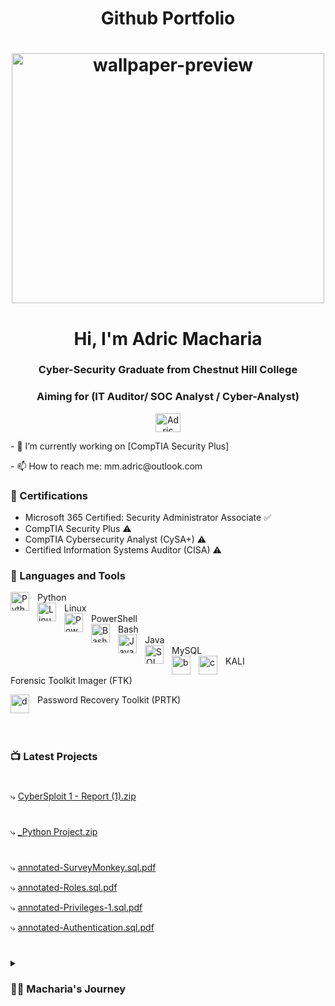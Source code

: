 <h1 align="center">Github Portfolio</h1>
<h1 align="center"><img src="https://user-images.githubusercontent.com/128648409/230751521-cb35e8bc-583e-4ec7-a1b6-1466e94c6705.jpg" height="400" width="500" alt="wallpaper-preview"></h1>
<h1 align="center">Hi, I'm Adric Macharia</h1>
<h3 align="center">Cyber-Security Graduate from Chestnut Hill College</h3>
<h3 align="center">Aiming for (IT Auditor/ SOC Analyst / Cyber-Analyst)</h3>

<p align="center">
  <a href="https://www.linkedin.com/in/adric-macharia-5b7a48165/" target="_blank">
    <img align="center" src="https://raw.githubusercontent.com/rahuldkjain/github-profile-readme-generator/master/src/images/icons/Social/linked-in-alt.svg" alt="Adric Macharia's LinkedIn Profile" height="30" width="40" />
  </a>
</p>

<p align="left"> 
- 🔭 I’m currently working on [CompTIA Security Plus]</p>
<p align="left"> 
<p align="left"> 
- 📫 How to reach me: mm.adric@outlook.com</p>

### 📜 Certifications
<!-- BEGIN Certifications -->
- Microsoft 365 Certified: Security Administrator Associate ✅
- CompTIA Security Plus ⚠️
- CompTIA Cybersecurity Analyst (CySA+) ⚠️
- Certified Information Systems Auditor (CISA) ⚠️
<!-- END Certifications -->

### 🧰 Languages and Tools
<!-- BEGIN Languages and Tools -->
<img align="left" alt="Python" width="30px" style="padding-right:10px;" src="https://cdn.jsdelivr.net/gh/devicons/devicon/icons/python/python-plain.svg" />
Python
<br />
<img align="left" alt="Linux" width="30px" style="padding-right:10px;" src="https://cdn.jsdelivr.net/gh/devicons/devicon/icons/linux/linux-original.svg" />
Linux
<br />
<img align="left" alt="PowerShell" width="30px" style="padding-right:10px;" src="https://raw.githubusercontent.com/PowerShell/PowerShell/master/assets/ps_black_64.svg?sanitize=true" />
PowerShell
<br />
<img align="left" alt="Bash" width="30px" style="padding-right:10px;" src="https://cdn.jsdelivr.net/gh/devicons/devicon/icons/bash/bash-original.svg" />
Bash
<br />
<img align="left" alt="Java" width="30px" style="padding-right:10px;" src="https://cdn.jsdelivr.net/gh/devicons/devicon/icons/java/java-original.svg"/>
Java
<br />
<img align="left" alt="SQL" width="30px" style="padding-right:10px;" src="https://cdn.jsdelivr.net/gh/devicons/devicon/icons/mysql/mysql-original.svg" />
MySQL
<br />
<img align="left" alt="b" width="30px" style="padding-right:10px;" src="https://user-images.githubusercontent.com/128648409/230753486-a7dbc4fe-4238-4556-af41-10f523aa1b4e.jpg" />
KALI
<img align="left" alt="c" width="30px" style="padding-right:10px;" src="https://user-images.githubusercontent.com/128648409/230753845-743b3410-5197-422d-8136-ac5cfa03951d.jpg" />
<p>Forensic Toolkit Imager (FTK)</p>
<img align="left" alt="d" width="30px" style="padding-right:10px;" src="https://user-images.githubusercontent.com/128648409/230753712-93338a5a-d526-4d7f-8094-9736c320acae.jpg" />
<p>Password Recovery Toolkit (PRTK)</p>




<br />

#

### 📺 Latest Projects
#
<!-- BEGIN Projects -->
⤷ [CyberSploit 1 - Report (1).zip](https://github.com/TheBlack-code/Adric-Macharia/files/11184752/CyberSploit.1.-.Report.1.zip)
#
⤷ [_Python Project.zip](https://github.com/TheBlack-code/Adric-Macharia/files/11184744/_Python.Project.zip)</p>
#
⤷ [annotated-SurveyMonkey.sql.pdf](https://github.com/TheBlack-code/Adric-Macharia/files/11184719/annotated-SurveyMonkey.sql.pdf)</p>
⤷ [annotated-Roles.sql.pdf](https://github.com/TheBlack-code/Adric-Macharia/files/11184729/annotated-Roles.sql.pdf)</p>
⤷ [annotated-Privileges-1.sql.pdf](https://github.com/TheBlack-code/Adric-Macharia/files/11184730/annotated-Privileges-1.sql.pdf)</p>
⤷ [annotated-Authentication.sql.pdf](https://github.com/TheBlack-code/Adric-Macharia/files/11184731/annotated-Authentication.sql.pdf)</p>


<!-- END Projects -->


#

<details>
 <summary><h3>👨‍💻 Macharia's Journey</h3></summary> 
   As a Cyber-Security Graduate from Chestnut Hill College, I have developed a keen interest in the constantly-evolving digital world. My educational background has provided me with a strong foundation in topics such as cryptography, network security, and ethical hacking, which I have been able to apply to real-world scenarios through various projects and internships.
</p>
My journey in Cyber-Security began as a curious student, eager to learn about the intricacies of technology. As I delved deeper into this field, I realized that I was particularly fascinated by code, KALI, Linux, and MySQL, which motivated me to acquire in-depth knowledge of these areas. While pursuing my studies, I also developed an interest in iOS development and taught myself how to code with the goal of building my own app.
</p>
However, as I continued to learn more about Cyber-Security, I realized that my true passion lay in this field. I was drawn to the challenging and ever-changing nature of the work, and I knew that this was the path I wanted to pursue. This realization led me to explore different career options in Cyber-Security, and I ultimately decided to aim for a role as an IT Auditor, SOC Analyst, or Cyber-Analyst.
</p>
As someone who is passionate about self-learning, I have also been able to pursue my interests in the field of Internet of Things (IoT) while working in Cyber-Security. I am constantly seeking out new resources and opportunities to expand my knowledge in this area, as I believe that a strong foundation in emerging technologies will be essential for success in the Cyber-Security field.
</p>
Overall, my journey in Cyber-Security has been an exciting and rewarding one. I am grateful for the opportunities that I have had thus far, and I am eager to continue learning and growing as a Cyber-Security Padawan.






